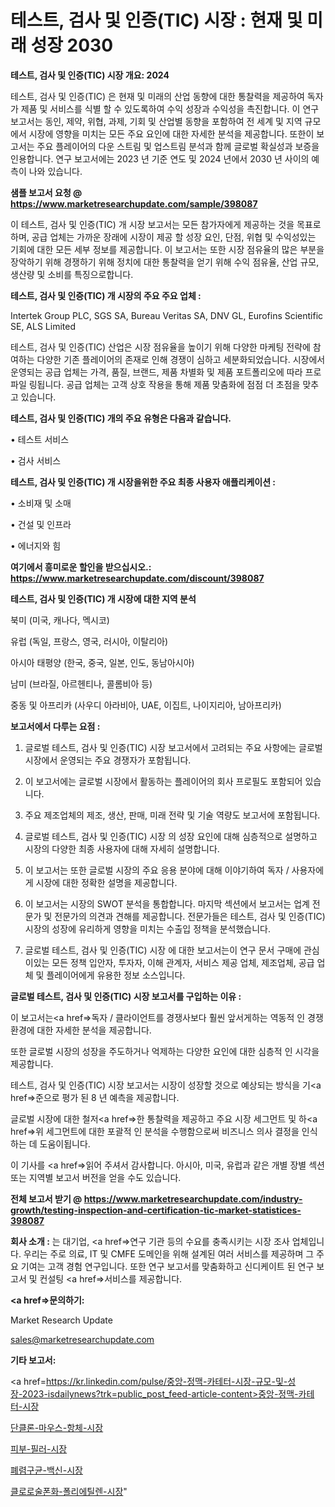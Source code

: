 # 테스트, 검사 및 인증(TIC) 시장 : 현재 및 미래 성장 2030

<strong>테스트, 검사 및 인증(TIC) 시장 개요: 2024</strong>

테스트, 검사 및 인증(TIC) 은 현재 및 미래의 산업 동향에 대한 통찰력을 제공하여 독자가 제품 및 서비스를 식별 할 수 있도록하여 수익 성장과 수익성을 촉진합니다. 이 연구 보고서는 동인, 제약, 위협, 과제, 기회 및 산업별 동향을 포함하여 전 세계 및 지역 규모에서 시장에 영향을 미치는 모든 주요 요인에 대한 자세한 분석을 제공합니다. 또한이 보고서는 주요 플레이어의 다운 스트림 및 업스트림 분석과 함께 글로벌 확실성과 보증을 인용합니다. 연구 보고서에는 2023 년 기준 연도 및 2024 년에서 2030 년 사이의 예측이 나와 있습니다.



<strong>샘플 보고서 요청 @ <a href=https://www.marketresearchupdate.com/sample/398087>https://www.marketresearchupdate.com/sample/398087</a></strong>

이 테스트, 검사 및 인증(TIC) 개 시장 보고서는 모든 참가자에게 제공하는 것을 목표로하며, 공급 업체는 가까운 장래에 시장이 제공 할 성장 요인, 단점, 위협 및 수익성있는 기회에 대한 모든 세부 정보를 제공합니다. 이 보고서는 또한 시장 점유율의 많은 부분을 장악하기 위해 경쟁하기 위해 정치에 대한 통찰력을 얻기 위해 수익 점유율, 산업 규모, 생산량 및 소비를 특징으로합니다.



<strong>테스트, 검사 및 인증(TIC) 개 시장의 주요 주요 업체 :</strong>

Intertek Group PLC, SGS SA, Bureau Veritas SA, DNV GL, Eurofins Scientific SE, ALS Limited

테스트, 검사 및 인증(TIC) 산업은 시장 점유율을 높이기 위해 다양한 마케팅 전략에 참여하는 다양한 기존 플레이어의 존재로 인해 경쟁이 심하고 세분화되었습니다. 시장에서 운영되는 공급 업체는 가격, 품질, 브랜드, 제품 차별화 및 제품 포트폴리오에 따라 프로파일 링됩니다. 공급 업체는 고객 상호 작용을 통해 제품 맞춤화에 점점 더 초점을 맞추고 있습니다.



<strong>테스트, 검사 및 인증(TIC) 개의 주요 유형은 다음과 같습니다.</strong>

• 테스트 서비스

• 검사 서비스



<strong>테스트, 검사 및 인증(TIC) 개 시장을위한 주요 최종 사용자 애플리케이션 :</strong>

• 소비재 및 소매

• 건설 및 인프라

• 에너지와 힘



<strong>여기에서 흥미로운 할인을 받으십시오.: <a href=https://www.marketresearchupdate.com/discount/398087>https://www.marketresearchupdate.com/discount/398087</a></strong>



<strong>테스트, 검사 및 인증(TIC) 개 시장에 대한 지역 분석</strong>

북미 (미국, 캐나다, 멕시코)

유럽 (독일, 프랑스, 영국, 러시아, 이탈리아)

아시아 태평양 (한국, 중국, 일본, 인도, 동남아시아)

남미 (브라질, 아르헨티나, 콜롬비아 등)

중동 및 아프리카 (사우디 아라비아, UAE, 이집트, 나이지리아, 남아프리카)



<strong>보고서에서 다루는 요점 :</strong>

1. 글로벌 테스트, 검사 및 인증(TIC) 시장 보고서에서 고려되는 주요 사항에는 글로벌 시장에서 운영되는 주요 경쟁자가 포함됩니다.

2. 이 보고서에는 글로벌 시장에서 활동하는 플레이어의 회사 프로필도 포함되어 있습니다.

3. 주요 제조업체의 제조, 생산, 판매, 미래 전략 및 기술 역량도 보고서에 포함됩니다.

4. 글로벌 테스트, 검사 및 인증(TIC) 시장 의 성장 요인에 대해 심층적으로 설명하고 시장의 다양한 최종 사용자에 대해 자세히 설명합니다.

5. 이 보고서는 또한 글로벌 시장의 주요 응용 분야에 대해 이야기하여 독자 / 사용자에게 시장에 대한 정확한 설명을 제공합니다.

6. 이 보고서는 시장의 SWOT 분석을 통합합니다. 마지막 섹션에서 보고서는 업계 전문가 및 전문가의 의견과 견해를 제공합니다. 전문가들은 테스트, 검사 및 인증(TIC) 시장의 성장에 유리하게 영향을 미치는 수출입 정책을 분석했습니다.

7. 글로벌 테스트, 검사 및 인증(TIC) 시장 에 대한 보고서는이 연구 문서 구매에 관심이있는 모든 정책 입안자, 투자자, 이해 관계자, 서비스 제공 업체, 제조업체, 공급 업체 및 플레이어에게 유용한 정보 소스입니다.



<strong>글로벌 테스트, 검사 및 인증(TIC) 시장 보고서를 구입하는 이유 :</strong>

이 보고서는<a href=>독자 / 클</a>라이언트를 경쟁사보다 훨씬 앞서게하는 역동적 인 경쟁 환경에 대한 자세한 분석을 제공합니다.

또한 글로벌 시장의 성장을 주도하거나 억제하는 다양한 요인에 대한 심층적 인 시각을 제공합니다.

테스트, 검사 및 인증(TIC) 시장 보고서는 시장이 성장할 것으로 예상되는 방식을 기<a href=>준으로</a> 평가 된 8 년 예측을 제공합니다.

글로벌 시장에 대한 철저<a href=>한 통찰력</a>을 제공하고 주요 시장 세그먼트 및 하<a href=>위 세그</a>먼트에 대한 포괄적 인 분석을 수행함으로써 비즈니스 의사 결정을 인식하는 데 도움이됩니다.

이 기사를 <a href=>읽어 주</a>셔서 감사합니다. 아시아, 미국, 유럽과 같은 개별 장별 섹션 또는 지역별 보고서 버전을 얻을 수도 있습니다.



<strong>전체 보고서 받기 @ <a href=https://www.marketresearchupdate.com/industry-growth/testing-inspection-and-certification-tic-market-statistices-398087>https://www.marketresearchupdate.com/industry-growth/testing-inspection-and-certification-tic-market-statistices-398087</a></strong>



<strong>회사 소개 :</strong>
는 대기업, <a href=>연구 기</a>관 등의 수요를 충족시키는 시장 조사 업체입니다. 우리는 주로 의료, IT 및 CMFE 도메인을 위해 설계된 여러 서비스를 제공하며 그 주요 기여는 고객 경험 연구입니다. 또한 연구 보고서를 맞춤화하고 신디케이트 된 연구 보고서 및 컨설팅 <a href=>서비</a>스를 제공합니다.



<strong><a href=>문의하기:</a></strong>

Market Research Update

sales@marketresearchupdate.com



<strong>기타 보고서:</strong>

<a href=https://kr.linkedin.com/pulse/중앙-정맥-카테터-시장-규모-및-성장-2023-isdailynews?trk=public_post_feed-article-content>중앙-정맥-카테터-시장</a>

<a href=https://www.linkedin.com/pulse/단클론-마우스-항체-시장-규모-및-성장-2023-analytics-avenue-adventures-24-ana/>단클론-마우스-항체-시장</a>

<a href=https://www.linkedin.com/pulse/피부-필러-시장-규모-및-성장-2023-analytics-avenue-adventures-24-ana-hw0ff/>피부-필러-시장</a>

<a href=https://www.linkedin.com/pulse/폐렴구균-백신-시장-세분화-연구-및-목표-고객2029년-trend-tracking-tips-360-analysis-qgztf/>폐렴구균-백신-시장</a>

<a href=https://www.linkedin.com/pulse/클로로술폰화-폴리에틸렌-시장-규모-및-성장-2023-isdailynews-qqu9c/>클로로술폰화-폴리에틸렌-시장</a>"

